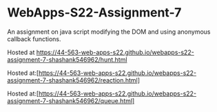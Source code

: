 # WebApps-S22-Assignment-7

An assignment on java script modifying the DOM and using anonymous callback functions.


Hosted at <https://44-563-web-apps-s22.github.io/webapps-s22-assignment-7-shashank546962/hunt.html>

Hosted at:[https://44-563-web-apps-s22.github.io/webapps-s22-assignment-7-shashank546962/reaction.html]

Hosted at:[https://44-563-web-apps-s22.github.io/webapps-s22-assignment-7-shashank546962/queue.html]


